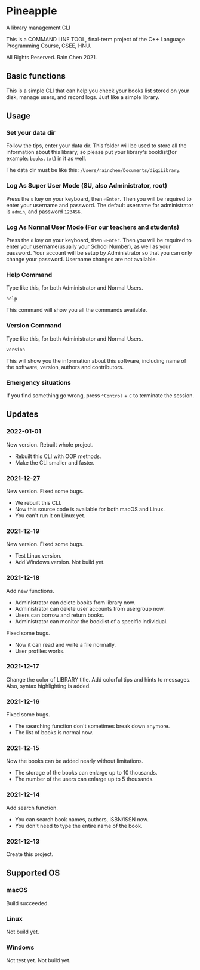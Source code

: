 # Pineapple

A library management CLI

This is a COMMAND LINE TOOL, final-term project of the C++ Language Programming Course, CSEE, HNU.

All Rights Reserved. Rain Chen 2021.

## Basic functions

This is a simple CLI that can help you check your books list stored on your disk, manage users, and record logs. Just like a simple library.

## Usage

### Set your data dir

Follow the tips, enter your data dir. This folder will be used to store all the information about this library, so please put your library's booklist(for example: `books.txt`) in it as well.

The data dir must be like this: `/Users/rainchen/Documents/digiLibrary`.

### Log As Super User Mode (SU, also Administrator, root)

Press the `s` key on your keyboard, then `⏎Enter`. Then you will be required to enter your username and password. The default username for administrator is `admin`, and password `123456`.

### Log As Normal User Mode (For our teachers and students)

Press the `n` key on your keyboard, then `⏎Enter`. Then you will be required to enter your username(usually your School Number), as well as your password. Your account will be setup by Administrator so that you can only change your password. Username changes are not available.

### Help Command

Type like this, for both Administrator and Normal Users.

```shell
help
```

This command will show you all the commands available.

### Version Command

Type like this, for both Administrator and Normal Users.

```shell
version
```

This will show you the information about this software, including name of the software, version, authors and contributors.

### Emergency situations

If you find something go wrong, press `⌃Control` + `C` to terminate the session.

## Updates

### 2022-01-01

New version. Rebuilt whole project.

- Rebuilt this CLI with OOP methods.
- Make the CLI smaller and faster.

### 2021-12-27

New version. Fixed some bugs.

- We rebuilt this CLI.
- Now this source code is available for both macOS and Linux.
- You can't run it on Linux yet.

### 2021-12-19

New version. Fixed some bugs.

- Test Linux version.
- Add Windows version. Not build yet.

### 2021-12-18

Add new functions.

- Administrator can delete books from library now.
- Administrator can delete user accounts from usergroup now.
- Users can borrow and return books.
- Administrator can monitor the booklist of a specific individual.

Fixed some bugs.

- Now it can read and write a file normally.
- User profiles works.

### 2021-12-17

Change the color of LIBRARY title. Add colorful tips and hints to messages. Also, syntax highlighting is added.

### 2021-12-16

Fixed some bugs.

- The searching function don't sometimes break down anymore.
- The list of books is normal now.

### 2021-12-15

Now the books can be added nearly without limitations.

- The storage of the books can enlarge up to 10 thousands.
- The number of the users can enlarge up to 5 thousands.

### 2021-12-14

Add search function.

- You can search book names, authors, ISBN/ISSN now.
- You don't need to type the entire name of the book.

### 2021-12-13

Create this project.

## Supported OS

### macOS

Build succeeded.

### Linux

Not build yet.

### Windows

Not test yet. Not build yet.
